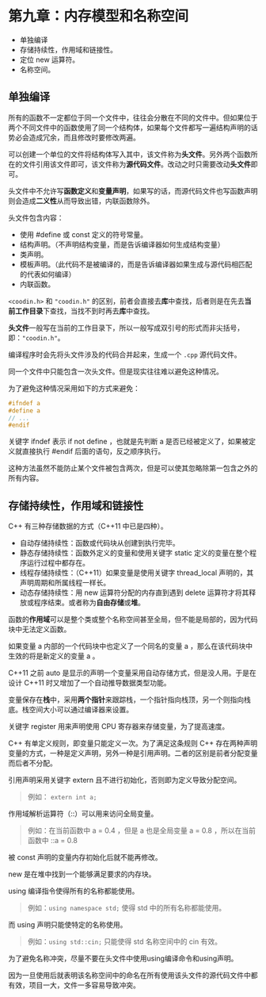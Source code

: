 # 第九章：内存模型和名称空间

- 单独编译
- 存储持续性，作用域和链接性。
- 定位 new 运算符。
- 名称空间。

## 单独编译

所有的函数不一定都位于同一个文件中，往往会分散在不同的文件中。但如果位于两个不同文件中的函数使用了同一个结构体，如果每个文件都写一遍结构声明的话势必会造成冗余，而且修改时要修改两遍。

可以创建一个单位的文件将结构体写入其中，该文件称为**头文件**。另外两个函数所在的文件引用该文件即可，该文件称为**源代码文件**。改动之时只需要改动**头文件**即可。

头文件中不允许写**函数定义**和**变量声明**，如果写的话，而源代码文件也写函数声明则会造成**二义性**从而导致出错，内联函数除外。

头文件包含内容：
* 使用 #define 或 const 定义的符号常量。
* 结构声明。（不声明结构变量，而是告诉编译器如何生成结构变量）
* 类声明。
* 模板声明。（此代码不是被编译的，而是告诉编译器如果生成与源代码相匹配的代表如何编译）
* 内联函数。

`<coodin.h>` 和 `"coodin.h"` 的区别，前者会直接去**库**中查找，后者则是在先去**当前工作目录**下查找，当找不到时再去**库**中查找。

**头文件**一般写在当前的工作目录下，所以一般写成双引号的形式而非尖括号，即：`"coodin.h"`。

编译程序时会先将头文件涉及的代码合并起来，生成一个 `.cpp` 源代码文件。

同一个文件中只能包含一次头文件。但是现实往往难以避免这种情况。

为了避免这种情况采用如下的方式来避免：

```cpp
#ifndef a
#define a
// ...
#endif
```

关键字 ifndef 表示 if not define ，也就是先判断 a 是否已经被定义了，如果被定义就直接执行 #endif 后面的语句，反之顺序执行。

这种方法虽然不能防止某个文件被包含两次，但是可以使其忽略除第一包含之外的所有内容。

## 存储持续性，作用域和链接性

C++ 有三种存储数据的方式（C++11 中已是四种）。

* 自动存储持续性：函数或代码块从创建到执行完毕。
* 静态存储持续性：函数外定义的变量和使用关键字 static 定义的变量在整个程序运行过程中都存在。
* 线程存储持续性：（C++11）如果变量是使用关键字 thread_local 声明的，其声明周期和所属线程一样长。
* 动态存储持续性：用 new 运算符分配的内存直到遇到 delete 运算符才将其释放或程序结束。或者称为**自由存储**或**堆**。

函数的**作用域**可以是整个类或整个名称空间甚至全局，但不能是局部的，因为代码块中无法定义函数。

如果变量 a 内部的一个代码块中也定义了一个同名的变量 a ，那么在该代码块中生效的将是新定义的变量 a 。

C++11 之前 auto 是显示的声明一个变量采用自动存储方式，但是没人用。于是在设计 C++11 时又增加了一个自动推导数据类型功能。

变量保存在**栈**中，采用**两个指针**来跟踪栈，一个指针指向栈顶，另一个则指向栈底。栈空间大小可以通过编译器来设置。

关键字 register 用来声明使用 CPU 寄存器来存储变量，为了提高速度。

C++ 有单定义规则，即变量只能定义一次。为了满足这条规则 C++ 存在两种声明变量的方式，一种是定义声明，另外一种是引用声明。二者的区别是前者分配变量而后者不分配。

引用声明采用关键字 extern 且不进行初始化，否则即为定义导致分配空间。

> 例如： `extern int a;` 

作用域解析运算符（::）可以用来访问全局变量。

> 例如：在当前函数中 a = 0.4 ，但是 a 也是全局变量 a = 0.8 ，所以在当前函数中 ::a = 0.8 

被 const 声明的变量内存初始化后就不能再修改。

new 是在堆中找到一个能够满足要求的内存块。

using 编译指令使得所有的名称都能使用。

> 例如：`using namespace std;`  使得 std 中的所有名称都能使用。

而 using 声明只能使特定的名称使用。

> 例如：`using std::cin;` 只能使得 std 名称空间中的 cin 有效。

为了避免名称冲突，尽量不要在头文件中使用using编译命令和using声明。

因为一旦使用后就表明该名称空间中的命名在所有使用该头文件的源代码文件中都有效，项目一大，文件一多容易导致冲突。